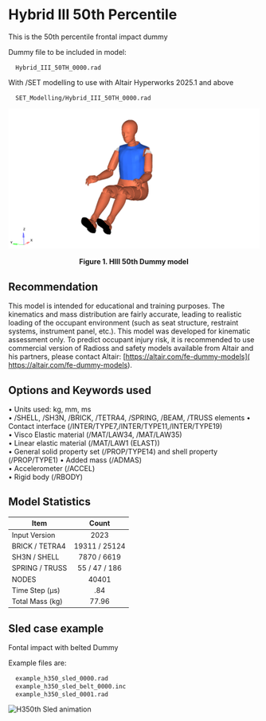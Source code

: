 # Hybrid III 50th Percentile

This is the 50th percentile frontal impact dummy

Dummy file to be included in model:

      Hybrid_III_50TH_0000.rad

With /SET modelling to use with Altair Hyperworks 2025.1 and above

      SET_Modelling/Hybrid_III_50TH_0000.rad

![image](/Safety/Hybrid_III_50th_Percentile/Images/h350.png)
<figcaption align = "center"><b>Figure 1. HIII 50th Dummy model </b></figcaption>

## Recommendation

This model is intended for educational and training purposes. The kinematics and mass distribution are fairly accurate, leading to realistic loading of the occupant environment (such as seat structure, restraint systems, instrument panel, etc.).
This model was developed for kinematic assessment only. To predict occupant injury risk, it is recommended to use commercial version of Radioss and safety models available from Altair and his partners, please contact Altair: [https://altair.com/fe-dummy-models]( https://altair.com/fe-dummy-models).

## Options and Keywords used

• Units used: kg, mm, ms  
• /SHELL, /SH3N, /BRICK, /TETRA4, /SPRING, /BEAM, /TRUSS elements
• Contact interface (/INTER/TYPE7,/INTER/TYPE11,/INTER/TYPE19)  
• Visco Elastic material (/MAT/LAW34, /MAT/LAW35)  
• Linear elastic material (/MAT/LAW1 (ELAST))  
• General solid property set (/PROP/TYPE14) and shell property (/PROP/TYPE1)
• Added mass (/ADMAS)  
• Accelerometer (/ACCEL)  
• Rigid body (/RBODY)

## Model Statistics

| Item                 | Count         |
| -------------------- |:-------------:|
| Input Version        | 2023          |
| BRICK / TETRA4       | 19311 / 25124 |
| SH3N / SHELL         | 7870 / 6619   |
| SPRING / TRUSS       | 55 / 47 / 186 |
| NODES                | 40401         |
| Time Step (µs)       | .84           |
| Total Mass (kg)      | 77.96         |

## Sled case example

Fontal impact with belted Dummy

Example files are:

      example_h350_sled_0000.rad
      example_h350_sled_belt_0000.inc
      example_h350_sled_0001.rad

![H350th Sled animation](/Safety/Hybrid_III_50th_Percentile/Images/H350_SLED.gif)
